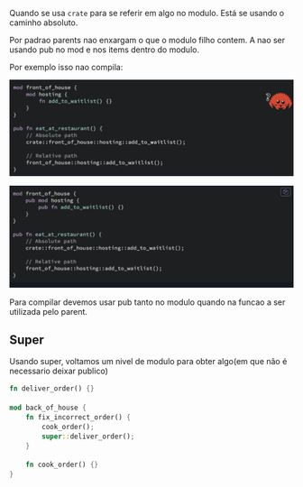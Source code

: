 Quando se usa `crate` para se referir em algo no modulo. Está se usando o caminho absoluto.

Por padrao parents nao enxargam o que o modulo filho contem. A nao ser usando pub no mod e nos items dentro do modulo.

Por exemplo isso nao compila:

![Alt text](image-2.png)

![Alt text](image-3.png)

Para compilar devemos usar pub tanto no modulo quando na funcao a ser utilizada pelo parent.

## Super

Usando super, voltamos um nivel de modulo para obter algo(em que não é necessario deixar publico)

```rust
fn deliver_order() {}

mod back_of_house {
    fn fix_incorrect_order() {
        cook_order();
        super::deliver_order();
    }

    fn cook_order() {}
}
```

